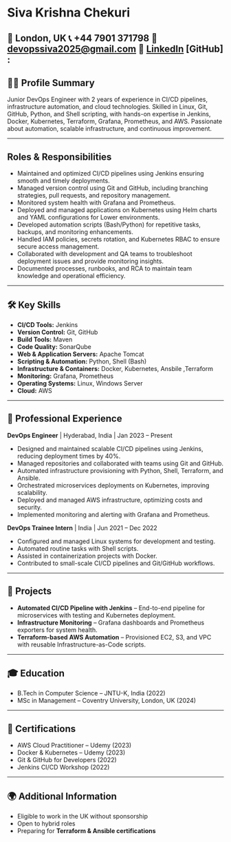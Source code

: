 # Siva Krishna Chekuri

📍 London, UK
📞 +44 7901 371798
📧 [devopssiva2025@gmail.com](mailto:devopssiva2025@gmail.com)
🔗 [LinkedIn](https://linkedin.com/in/sivakrishnachekuri)
    [GitHub] : 
---

## 👨‍💻 Profile Summary

Junior DevOps Engineer with 2 years of experience in CI/CD pipelines, infrastructure automation, and cloud technologies. Skilled in Linux, Git, GitHub, Python, and Shell scripting, with hands-on expertise in Jenkins, Docker, Kubernetes, Terraform, Grafana, Prometheus, and AWS. Passionate about automation, scalable infrastructure, and continuous improvement.

---

## Roles & Responsibilities

* Maintained and optimized CI/CD pipelines using Jenkins ensuring smooth and timely deployments.
* Managed version control using Git and GitHub, including branching strategies, pull requests, and repository management.
* Monitored system health with Grafana and Prometheus.
* Deployed and managed applications on Kubernetes using Helm charts and YAML configurations for Lower environments.
* Developed automation scripts (Bash/Python) for repetitive tasks, backups, and monitoring enhancements.
* Handled IAM policies, secrets rotation, and Kubernetes RBAC to ensure secure access management.
* Collaborated with development and QA teams to troubleshoot deployment issues and provide monitoring insights.
* Documented processes, runbooks, and RCA to maintain team knowledge and operational efficiency.

---

## 🛠️ Key Skills

* **CI/CD Tools:** Jenkins
* **Version Control:** Git, GitHub
* **Build Tools:** Maven
* **Code Quality:** SonarQube
* **Web & Application Servers:** Apache Tomcat
* **Scripting & Automation:** Python, Shell (Bash)
* **Infrastructure & Containers:** Docker, Kubernetes, Ansbile ,Terraform
* **Monitoring:** Grafana, Prometheus
* **Operating Systems:** Linux, Windows Server
* **Cloud:** AWS

---

## 💼 Professional Experience

**DevOps Engineer** | Hyderabad, India | Jan 2023 – Present

* Designed and maintained scalable CI/CD pipelines using Jenkins, reducing deployment times by 40%.
* Managed repositories and collaborated with teams using Git and GitHub.
* Automated infrastructure provisioning with Python, Shell, Terraform, and Ansible.
* Orchestrated microservices deployments on Kubernetes, improving scalability.
* Deployed and managed AWS infrastructure, optimizing costs and security.
* Implemented monitoring and alerting with Grafana and Prometheus.

**DevOps Trainee Intern** | India | Jun 2021 – Dec 2022

* Configured and managed Linux systems for development and testing.
* Automated routine tasks with Shell scripts.
* Assisted in containerization projects with Docker.
* Contributed to small-scale CI/CD pipelines and Git/GitHub workflows.

---

## 🚀 Projects

* **Automated CI/CD Pipeline with Jenkins** – End-to-end pipeline for microservices with testing and Kubernetes deployment.
* **Infrastructure Monitoring** – Grafana dashboards and Prometheus exporters for system health.
* **Terraform-based AWS Automation** – Provisioned EC2, S3, and VPC with reusable Infrastructure-as-Code scripts.

---

## 🎓 Education

* B.Tech in Computer Science – JNTU-K, India (2022)
* MSc in Management – Coventry University, London, UK (2024)

---

## 📜 Certifications

* AWS Cloud Practitioner – Udemy (2023)
* Docker & Kubernetes – Udemy (2023)
* Git & GitHub for Developers (2022)
* Jenkins CI/CD Workshop (2022)

---

## 🌍 Additional Information

* Eligible to work in the UK without sponsorship
* Open to hybrid roles
* Preparing for **Terraform & Ansible certifications**
